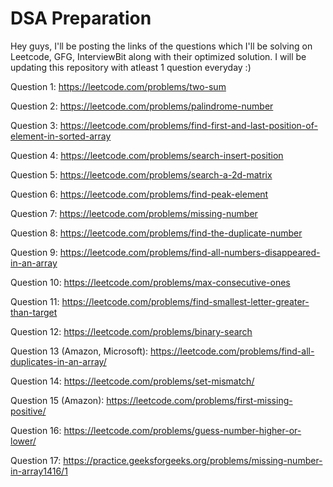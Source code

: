 # DSA Preparation
Hey guys, I'll be posting the links of the questions which I'll be solving on Leetcode, GFG, InterviewBit along with their optimized solution.
I will be updating this repository with atleast 1 question everyday :)

Question 1:
https://leetcode.com/problems/two-sum


Question 2:
https://leetcode.com/problems/palindrome-number


Question 3:
https://leetcode.com/problems/find-first-and-last-position-of-element-in-sorted-array


Question 4:
https://leetcode.com/problems/search-insert-position


Question 5:
https://leetcode.com/problems/search-a-2d-matrix


Question 6:
https://leetcode.com/problems/find-peak-element


Question 7:
https://leetcode.com/problems/missing-number


Question 8:
https://leetcode.com/problems/find-the-duplicate-number


Question 9:
https://leetcode.com/problems/find-all-numbers-disappeared-in-an-array


Question 10:
https://leetcode.com/problems/max-consecutive-ones


Question 11:
https://leetcode.com/problems/find-smallest-letter-greater-than-target


Question 12:
https://leetcode.com/problems/binary-search


Question 13 (Amazon, Microsoft):
https://leetcode.com/problems/find-all-duplicates-in-an-array/


Question 14:
https://leetcode.com/problems/set-mismatch/


Question 15 (Amazon):
https://leetcode.com/problems/first-missing-positive/


Question 16:
https://leetcode.com/problems/guess-number-higher-or-lower/


Question 17:
https://practice.geeksforgeeks.org/problems/missing-number-in-array1416/1


